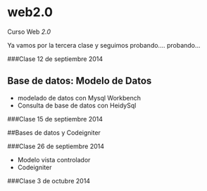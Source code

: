 web2.0
======

Curso Web *2.0*

Ya vamos por la tercera clase y seguimos probando.... probando...

###Clase 12 de septiembre 2014

## Base de datos: Modelo de Datos

* modelado de datos con Mysql Workbench
* Consulta de base de datos con HeidySql

###Clase 15 de septiembre 2014

##Bases de datos y Codeigniter

###Clase 26 de septiembre 2014

* Modelo vista controlador
* Codeigniter

###Clase 3 de octubre 2014